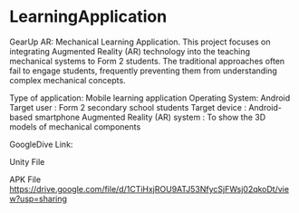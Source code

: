 # LearningApplication
GearUp AR: Mechanical Learning Application. This project focuses on integrating Augmented Reality (AR) technology into the teaching mechanical systems to Form 2 students. The traditional approaches often fail to engage students, frequently preventing them from understanding complex mechanical concepts. 

Type of application: Mobile learning application
Operating System: Android
Target user : Form 2 secondary school students
Target device : Android-based smartphone
Augmented Reality (AR) system : To show the 3D models of mechanical components

GoogleDive Link:

Unity File

APK File
https://drive.google.com/file/d/1CTiHxjROU9ATJ53NfycSjFWsj02qkoDt/view?usp=sharing
